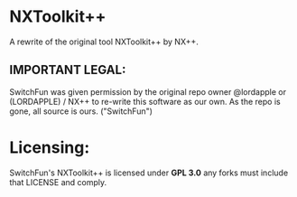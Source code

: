 # NXToolkit++
A rewrite of the original tool NXToolkit++ by NX++.
<h2>IMPORTANT LEGAL:</h2>
<br\>
SwitchFun was given permission by the original repo owner @lordapple or (LORDAPPLE) / NX++ to re-write this software as our own.
<br\>
As the repo is gone, all source is ours. ("SwitchFun")
<br\>
<br\>
<h1>Licensing:</h1>
SwitchFun's NXToolkit++ is licensed under <strong>GPL 3.0</strong> any forks must include that LICENSE and comply.
